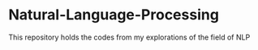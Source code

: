 # Natural-Language-Processing
This repository holds the codes from my explorations of the field of NLP

